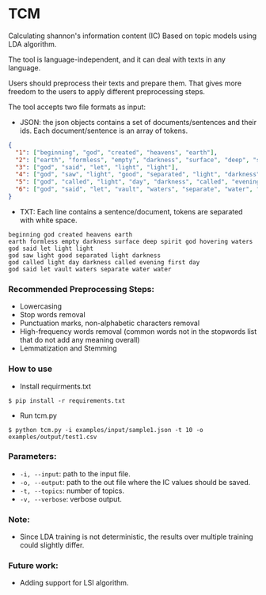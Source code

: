 # TCM
Calculating shannon's information content (IC) Based on topic models using LDA algorithm.

The tool is language-independent, and it can deal with texts in any language.

Users should preprocess their texts and prepare them. That gives more freedom to the users to apply different preprocessing steps.

The tool accepts two file formats as input:
- JSON: the json objects contains a set of documents/sentences and their ids. Each document/sentence is an array of tokens.
```json
{
  "1": ["beginning", "god", "created", "heavens", "earth"],
  "2": ["earth", "formless", "empty", "darkness", "surface", "deep", "spirit", "god", "hovering", "waters"], 
  "3": ["god", "said", "let", "light", "light"], 
  "4": ["god", "saw", "light", "good", "separated", "light", "darkness"], 
  "5": ["god", "called", "light", "day", "darkness", "called", "evening", "first", "day"], 
  "6": ["god", "said", "let", "vault", "waters", "separate", "water", "water"]
}
```

- TXT:
Each line contains a sentence/document, tokens are separated with white space.
```
beginning god created heavens earth
earth formless empty darkness surface deep spirit god hovering waters
god said let light light
god saw light good separated light darkness
god called light day darkness called evening first day
god said let vault waters separate water water
```


### Recommended Preprocessing Steps:
- Lowercasing
- Stop words removal
- Punctuation marks, non-alphabetic characters removal
- High-frequency words removal (common words not in the stopwords list that do not add any meaning overall) 
- Lemmatization and Stemming

### How to use
- Install requirments.txt
```commandline
$ pip install -r requirements.txt
```
- Run tcm.py
```commandline
$ python tcm.py -i examples/input/sample1.json -t 10 -o examples/output/test1.csv 
```

### Parameters:
- ```-i, --input```: path to the input file.
- ```-o, --output```: path to the out file where the IC values should be saved.
- ```-t, --topics```: number of topics.
- ```-v, --verbose```: verbose output.


### Note:
- Since LDA training is not deterministic, the results over multiple training could slightly differ.

### Future work:
- Adding support for LSI algorithm.